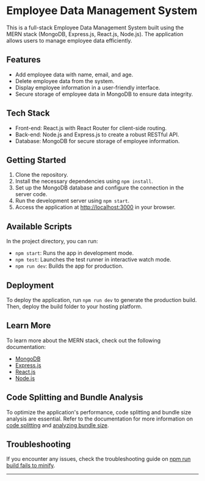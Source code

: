 # Employee Data Management System

This is a full-stack Employee Data Management System built using the MERN stack (MongoDB, Express.js, React.js, Node.js). The application allows users to manage employee data efficiently.

## Features

- Add employee data with name, email, and age.
- Delete employee data from the system.
- Display employee information in a user-friendly interface.
- Secure storage of employee data in MongoDB to ensure data integrity.

## Tech Stack

- Front-end: React.js with React Router for client-side routing.
- Back-end: Node.js and Express.js to create a robust RESTful API.
- Database: MongoDB for secure storage of employee information.

## Getting Started

1. Clone the repository.
2. Install the necessary dependencies using `npm install`.
3. Set up the MongoDB database and configure the connection in the server code.
4. Run the development server using `npm start`.
5. Access the application at [http://localhost:3000](http://localhost:3000) in your browser.

## Available Scripts

In the project directory, you can run:

- `npm start`: Runs the app in development mode.
- `npm test`: Launches the test runner in interactive watch mode.
- `npm run dev`: Builds the app for production.

## Deployment

To deploy the application, run `npm run dev` to generate the production build. Then, deploy the build folder to your hosting platform.

## Learn More

To learn more about the MERN stack, check out the following documentation:

- [MongoDB](https://docs.mongodb.com/)
- [Express.js](https://expressjs.com/)
- [React.js](https://reactjs.org/)
- [Node.js](https://nodejs.org/)

## Code Splitting and Bundle Analysis

To optimize the application's performance, code splitting and bundle size analysis are essential. Refer to the documentation for more information on [code splitting](https://facebook.github.io/create-react-app/docs/code-splitting) and [analyzing bundle size](https://facebook.github.io/create-react-app/docs/analyzing-the-bundle-size).

## Troubleshooting

If you encounter any issues, check the troubleshooting guide on [npm run build fails to minify](https://facebook.github.io/create-react-app/docs/troubleshooting#npm-run-build-fails-to-minify).

---
